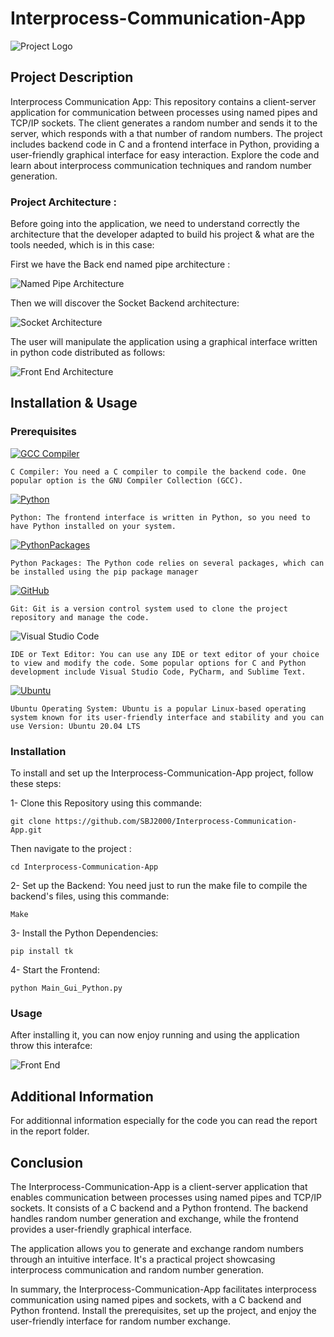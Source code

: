 # Interprocess-Communication-App

![Project Logo](https://github.com/SBJ2000/Interprocess-Communication-App/blob/main/Images/Logo.jpg)

## Project Description

Interprocess Communication App: This repository contains a client-server application for communication between processes using named pipes and TCP/IP sockets. The client generates a random number and sends it to the server, which responds with a that number of random numbers. The project includes backend code in C and a frontend interface in Python, providing a user-friendly graphical interface for easy interaction. Explore the code and learn about interprocess communication techniques and random number generation.

### Project Architecture :

Before going into the application, we need to understand correctly the architecture that the developer adapted to build his project & what are the tools needed, which is in this case:

First we have the Back end named pipe architecture : 

![Named Pipe Architecture](https://github.com/SBJ2000/Interprocess-Communication-App/blob/main/Images/NamedPipeArchitecture.jpg)

Then we will discover the Socket Backend architecture:

![Socket Architecture](https://github.com/SBJ2000/Interprocess-Communication-App/blob/main/Images/SocketArchitecture.jpg)

The user will manipulate the application using a graphical interface written in python code distributed as follows:

![Front End Architecture](https://github.com/SBJ2000/Interprocess-Communication-App/blob/main/Images/FrontEndArchitecture.png)

## Installation & Usage

### Prerequisites

[![GCC Compiler](https://img.shields.io/badge/GCC%20Compiler-9.3.0-blue)](https://gcc.gnu.org/)

    C Compiler: You need a C compiler to compile the backend code. One popular option is the GNU Compiler Collection (GCC).

[![Python](https://img.shields.io/badge/Python-3.9.2-blue)](https://www.python.org/)

    Python: The frontend interface is written in Python, so you need to have Python installed on your system.

[![PythonPackages](https://img.shields.io/badge/Python_Packages-2.0-blue)](https://pypi.org/project/requests/)

    Python Packages: The Python code relies on several packages, which can be installed using the pip package manager

[![GitHub](https://img.shields.io/badge/GitHub-Repo-blue?logo=github)](https://github.com/john-doe/my-project)

    Git: Git is a version control system used to clone the project repository and manage the code.

![Visual Studio Code](https://img.shields.io/badge/IDE-Visual%20Studio%20Code-blue)

    IDE or Text Editor: You can use any IDE or text editor of your choice to view and modify the code. Some popular options for C and Python development include Visual Studio Code, PyCharm, and Sublime Text.

[![Ubuntu](https://img.shields.io/badge/Ubuntu-20.04%20LTS-orange)](https://ubuntu.com/)
    
    Ubuntu Operating System: Ubuntu is a popular Linux-based operating system known for its user-friendly interface and stability and you can use Version: Ubuntu 20.04 LTS

### Installation

To install and set up the Interprocess-Communication-App project, follow these steps:

1- Clone this Repository using this commande:

    git clone https://github.com/SBJ2000/Interprocess-Communication-App.git
Then navigate to the project  :
    
    cd Interprocess-Communication-App

2- Set up the Backend:
    You need just to run the make file to compile the backend's files, using this commande:

    Make

3- Install the Python Dependencies:
    
    pip install tk

4- Start the Frontend:

    python Main_Gui_Python.py

### Usage

After installing it, you can now enjoy running and using the application throw this interafce:

![Front End](https://github.com/SBJ2000/Interprocess-Communication-App/blob/main/Images/FrontEnd.png)

## Additional Information

For additionnal information especially for the code you can read the report in the report folder.

## Conclusion

The Interprocess-Communication-App is a client-server application that enables communication between processes using named pipes and TCP/IP sockets. It consists of a C backend and a Python frontend. The backend handles random number generation and exchange, while the frontend provides a user-friendly graphical interface.

The application allows you to generate and exchange random numbers through an intuitive interface. It's a practical project showcasing interprocess communication and random number generation.

In summary, the Interprocess-Communication-App facilitates interprocess communication using named pipes and sockets, with a C backend and Python frontend. Install the prerequisites, set up the project, and enjoy the user-friendly interface for random number exchange.